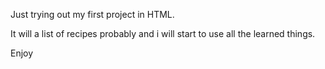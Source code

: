<p>Just trying out my first project in HTML.<p>
<p>It will a list of recipes probably and i will start to use all the learned things.<p>
<p>Enjoy<p>